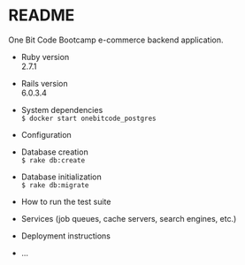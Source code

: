 # README
One Bit Code Bootcamp e-commerce backend application.

* Ruby version \
  2.7.1

* Rails version \
  6.0.3.4

* System dependencies \
  `$ docker start onebitcode_postgres`

* Configuration

* Database creation \
  `$ rake db:create`

* Database initialization \
  `$ rake db:migrate`

* How to run the test suite

* Services (job queues, cache servers, search engines, etc.)

* Deployment instructions

* ...
